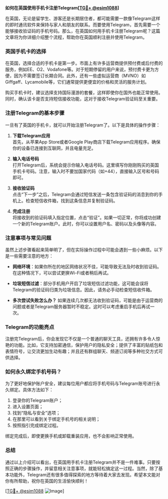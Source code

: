 **如何在英国使用手机卡注册Telegram[[TG💪+ @esim1088](https://t.me/s/esim1088)]**

在英国，无论是留学生、游客还是长期居住者，都可能需要一款像Telegram这样的即时通讯软件来保持与家人和朋友的联系。而要使用Telegram，首先需要一个能够接收验证码的手机号码。那么，在英国如何用手机卡注册Telegram呢？这篇文章将为你详细介绍整个流程，帮助你在英国顺利注册并使用Telegram。

### 英国手机卡的选择

在英国，选择合适的手机卡是第一步。市面上有许多运营商提供预付费或后付费的服务，例如EE、O2、Vodafone等。对于短期停留的用户来说，预付费卡更为方便，因为不需要签订长期合同。此外，还有一些虚拟运营商（MVNO）如Giffgaff、Lycamobile等，它们通常提供更便宜的价格和灵活的服务计划。

购买手机卡时，建议选择支持国际漫游的套餐，这样即使你在国外也能正常使用。同时，确认该卡是否支持短信接收功能，这对于接收Telegram验证码至关重要。

### 注册Telegram的基本步骤

一旦有了英国的手机卡，就可以开始注册Telegram了。以下是具体的操作步骤：

1. **下载Telegram应用**  
   首先，从苹果App Store或者Google Play商店下载Telegram应用程序。确保你的设备已连接到互联网，并且电量充足。

2. **输入电话号码**  
   打开Telegram后，系统会提示你输入电话号码。这里填写你刚刚购买的英国手机卡号码。注意，输入时不要加国家代码（如+44），直接输入区号和号码即可。

3. **接收验证码**  
   点击“下一步”之后，Telegram会通过短信发送一条包含验证码的消息到你的手机上。检查短信收件箱，找到这条信息并复制验证码。

4. **完成注册**  
   将接收到的验证码填入指定位置，点击“验证”。如果一切正常，你将成功创建一个新的Telegram账户。此时，你可以设置用户名、密码以及头像等内容。

### 注意事项与常见问题

虽然上述步骤看起来简单明了，但在实际操作过程中可能会遇到一些小麻烦。以下是一些需要注意的地方：

- **网络环境**：如果你所在的地区网络状况不佳，可能导致无法及时收到验证码。在这种情况下，可以尝试更换Wi-Fi或者稍后再试。
  
- **垃圾短信过滤**：部分手机用户开启了垃圾短信过滤功能，这可能会误将Telegram的验证码归类为垃圾信息。因此，请务必手动检查短信收件箱。

- **多次尝试失败怎么办？** 如果连续几次都无法收到验证码，可能是由于运营商的问题或者是Telegram服务器暂时不稳定。这时可以考虑重启手机后再试一次。

### Telegram的功能亮点

注册完Telegram后，你会发现它不仅是一个普通的聊天工具，还拥有许多令人惊艳的功能。比如，它支持加密通信，保护用户的隐私安全；提供了丰富的贴纸包和表情符号，让交流更加生动有趣；并且还有群组聊天、频道订阅等多种社交方式可供选择。

### 如何永久绑定手机号码？

为了更好地保护账户安全，建议每位用户都应将手机号码与Telegram账号进行永久绑定。具体方法如下：

1. 登录你的Telegram账户；
2. 进入设置页面；
3. 找到“隐私与安全”选项；
4. 在那里可以看到关于绑定手机号的相关说明；
5. 按照指引完成绑定过程。

绑定完成后，即使更换手机或卸载重装应用，也不会影响正常使用。

### 总结

通过以上介绍可以看出，在英国用手机卡注册Telegram并不是一件难事。只要按照正确的步骤操作，并留意相关注意事项，就能轻松搞定这一过程。当然，除了基本功能外，Telegram还有很多值得探索的地方等待着大家去发现。希望本文能对你有所帮助，祝你在英国的生活愉快顺利！

[[TG💪+ @esim1088](https://t.me/s/esim1088) ![Image](https://i.postimg.cc/4NQfJmqS/Snipaste-2025-05-13-00-14-12.png)]